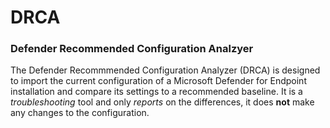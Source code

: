 # DRCA
### Defender Recommended Configuration Analzyer  

The Defender Recommmended Configuration Analyzer (DRCA) is designed to import the current configuration of a Microsoft Defender for Endpoint installation and compare its settings to a recommended baseline.  It is a *troubleshooting* tool and only *reports* on the differences, it does **not** make any changes to the configuration.
